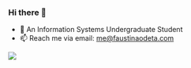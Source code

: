 ### Hi there 👋

<!--
**faustinaodetaa/faustinaodetaa** is a ✨ _special_ ✨ repository because its `README.md` (this file) appears on your GitHub profile.

Here are some ideas to get you started:


- 🌱 I’m currently learning ...
- 👯 I’m looking to collaborate on ...
- 🤔 I’m looking for help with ...
- 💬 Ask me about ...
- 📫 How to reach me: ...
- 😄 Pronouns: ...
- ⚡ Fun fact: ...
-->
- 🔭 An Information Systems Undergraduate Student
- 📫 Reach me via email: <a href="mailto:me@faustinaodeta.com">me@faustinaodeta.com<a/>
  
![](https://github-readme-stats.vercel.app/api/top-langs/?username=faustinaodetaa&theme=gotham&hide_border=true&include_all_commits=true&count_private=true&layout=compact&exclude_repo=my-portfolio&langs_count=8)
